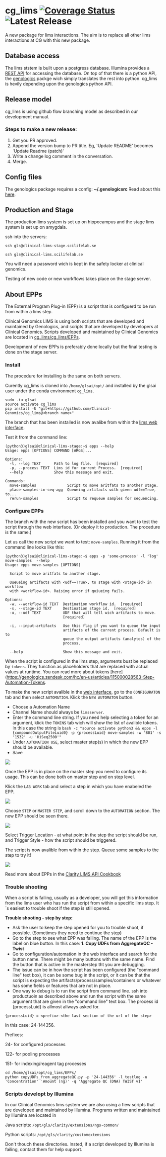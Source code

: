 # cg_lims [![Coverage Status](https://coveralls.io/repos/github/Clinical-Genomics/cg_lims/badge.svg)](https://coveralls.io/github/Clinical-Genomics/cg_lims)  ![Latest Release](https://img.shields.io/github/v/release/clinical-genomics/cg_lims)

A new package for lims interactions. The aim is to replace all other lims interactions at CG with this new package.

## Database access
The lims ststem is built upon a postgress database. Illumina provides a [REST API](https://clinical-lims-stage.scilifelab.se/api/v2/) for accessing the database. On top of that there is a python API, the [genologics](https://github.com/SciLifeLab/genologics) packge wich simply translates the rest into python. cg_lims is hevily depending upon the genologics python API. 

## Release model

cg_lims is using github flow branching model as described in our development manual.


### Steps to make a new release:

1) Get you PR approved.
2) Append the version bump to PR title. Eg, 'Update README' becomes 'Update Readme (patch)'
3) Write a change log comment in the conversation.
4) Merge.

## Config files
   
The genologics package requires a config: **~/.genologicsrc**
Read about this [here](https://github.com/SciLifeLab/genologics).



## Production and Stage

The production lims system is set up on hippocampus and the stage lims system is set up on amygdala.

ssh into the servers:

`ssh gls@clinical-lims-stage.scilifelab.se`

`ssh gls@clinical-lims.scilifelab.se`

You will need a password wich is kept in the safety locker at clinical genomics.

Testing of new code or new workflows takes place on the stage server.


## About EPPs

The External Program Plug-in (EPP) is a script that is configuerd to be run from within a lims step.

Clinical Genomics LIMS is using both scripts that are developed and maintained by Genologics, and scripts that are developed by developers at Clinical Genomics. Scripts developed and maintained by Clinical Genomics are located in [cg_lims/cg_lims/EPPs](https://github.com/Clinical-Genomics/cg_lims/tree/master/cg_lims/EPPs).

Development of new EPPs is preferably done locally but the final testing is done on the stage server.



### Install
The procedure for installing is the same on both servers.

Curently cg_lims is cloned into `/home/glsai/opt/` and installed by the glsai user under the conda environment `cg_lims`.

```
sudo -iu glsai
source activate cg_lims
pip install -U "git+https://github.com/Clinical-Genomics/cg_lims@<branch name>"
```
The branch that has been installed is now avalibe from within the [lims web interface](https://clinical-lims-stage.scilifelab.se/clarity/).

Test it from the command line:

```
(python3)glsai@clinical-lims-stage:~$ epps --help
Usage: epps [OPTIONS] COMMAND [ARGS]...

Options:
  -l, --log TEXT      Path to log file.  [required]
  -p, --process TEXT  Lims id for current Process.  [required]
  --help              Show this message and exit.

Commands:
  move-samples              Script to move aritfats to another stage.
  place-samples-in-seq-agg  Queueing artifacts with given udf==True, to...
  rerun-samples             Script to requeue samples for sequencing.
```




### Configure EPPs

The branch with the new script has been installed and you want to test the script through the web interface. (Or deploy it to production. The procedure is the same.)

Let us call the new script we want to test: `move-samples`. Running it from the command line looks like this:

```
(python3)glsai@clinical-lims-stage:~$ epps -p 'some-process' -l 'log' move-samples  --help
Usage: epps move-samples [OPTIONS]

  Script to move aritfats to another stage.

  Queueing artifacts with <udf==True>, to stage with <stage-id> in workflow
  with <workflow-id>. Raising error if quiueing fails.

Options:
  -w, --workflow-id TEXT  Destination workflow id.  [required]
  -s, --stage-id TEXT     Destination stage id.  [required]
  -u, --udf TEXT          UDF that will tell wich artifacts to move.
                          [required]

  -i, --input-artifacts   Use this flag if you want to queue the input
                          artifacts of the current process. Default is to
                          queue the output artifacts (analytes) of the
                          process.

  --help                  Show this message and exit.

```

When the script is configured in the lims step, arguments bust be replaced by `tokens`. They function as placeholders that are replaced with actual values at runtime. You can read more about tokens [here](https://genologics.zendesk.com/hc/en-us/articles/115000028563-Step-Automation-Tokens.

To make the new script avalible in the [web interface](https://clinical-lims-stage.scilifelab.se/clarity), go to the `CONFIGURATON` tab and then select `AUTOMATION`. Klick the `NEW AUTOMATON` button.

- Choose a Automation Name
- Channel Name should always be `limsserver`.
- Enter the command line string. If you need help selecting a token for an argument, klick the `TOKENS` tab wich will show the list of avalible tokens. In this case the string is
`bash -c "source activate python3 && epps -l {compoundOutputFileLuid0} -p {processLuid} move-samples -w '801' -s '1532' -u 'HiSeq2500'"`
- Under `AUTOMATION USE`, select master step(s) in which the new EPP should be available.
- Save


![](img/Automation_details.png)


Once the EPP is in place on the master step you need to configure its usage. This can be done both on master step and on step level. 

Klick the `LAB WORK` tab and select a step in which you have enabeled the EPP. 


![](img/configuration_labwork.png)



Choose `STEP` or `MASTER STEP`, and scroll down to the `AUTOMATION` section. The new EPP should be seen there. 


![](img/step_settings.png)


Select Trigger Location - at what point in the step the script should be run, and Trigger Style - how the script should be triggered.

The script is now avalible from within the step. Queue some samples to the step to try it!

![](img/record_details_view.png)

Read more about EPPs in the [Clarity LIMS API Cookbook](https://genologics.zendesk.com/hc/en-us/restricted?return_to=https%3A%2F%2Fgenologics.zendesk.com%2Fhc%2Fen-us%2Fcategories%2F201688743-Clarity-LIMS-API-Cookbook)


### Trouble shooting

When a script is failing, usually as a developer, you will get this information from the lims user who has run the script from within a specific lims step. It´s easiest to trouble shoot if the step is still opened.

**Trouble shooting - step by step:**
* Ask the user to keep the step opened for you to trouble shoot, if possible. (Sometimes they need to continue the step)
* Go to the step to see what EPP was failing. The name of the EPP is the label on blue button. In this case: **1. Copy UDFs from AggregateQC - Twist**
* Go to configuration/automation in the web interface and search for the button name. There might be many buttons with the same name. Find the button that is active in the masterstep tht you are debugging. 
* The issue can be in how the script has been configured (the "command line" text box), it can be some bug in the script, or it can be that the script is expecting the artifacts/process/samples/containers or whatever has some fields or features that are not in place. 
* One way to debug is to run the script from command line. ssh into productuoin as described above and run the script with the same argument that are given in the "command line" text box. The process id {processLuid} is allmost allways asked for. 


`{processLuid} = <prefix>-<the last section of the url of the step>` 

In this case: 24-144356. 
  
Prefixes:

24- for configured processes

122- for pooling processes

151- for indexing/reagent tag processes

```
cd /home/glsai/opt/cg_lims/EPPs/
python copyUDFs_from_aggregateQC.py -p '24-144356' -l testlog -u 'Concentration' 'Amount (ng)' -q 'Aggregate QC (DNA) TWIST v1'
```


### Scripts developt by Illumina
In our Clinical Genomics lims system we are also using a fiew scripts that are developed and maintained by Illumina.
Programs written and maintained by Illumina are located in

Java scripts:
`/opt/gls/clarity/extensions/ngs-common/`

Python scripts:
`/opt/gls/clarity/customextensions`

Don't thouch these directories. Insted, if a script developed by Illumina is failing, contact them for help support. 


